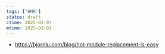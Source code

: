 ```yaml
---
tags: ['HMR']
status: draft
ctime: 2025-03-03
mtime: 2025-03-03
---
```


- https://bjornlu.com/blog/hot-module-replacement-is-easy
